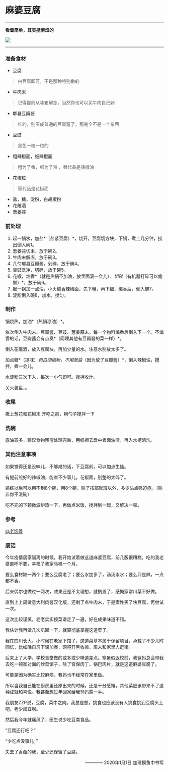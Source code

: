 # 麻婆豆腐
---
<strong>看着简单，其实挺麻烦的</strong>
<p><img src="/_media/dishes/mpdf.png"  /></p>

---

### 准备食材

+ 豆腐
>白豆腐即可，不是那种特别嫩的
+ 牛肉末
>记得提前从冰箱解冻，当然你也可以买牛肉自己剁
+ 郫县豆瓣酱
>红的，别买成普通的豆瓣酱了，那完全不是一个东西
+ 豆豉
> 黑色一粒一粒的
+ 粗辣椒面，细辣椒面
> 粗为了香，细为了辣 ，替代品是辣椒油
+ 花椒粒
> 替代品是花椒面
+ 盐，糖，淀粉，白胡椒粉
+ 花雕酒
+ 葱姜蒜

### 前处理
1. 起一锅水，加盐*（盐紧豆腐）*，烧开，豆腐切方块，下锅，煮上几分钟，捞出倒入碗1。
2. 葱姜蒜切末，放于碗2。
3. 牛肉末解冻，放于碗3。
4. 几勺郫县豆瓣酱，剁碎，放于碗4。
5. 豆豉洗净，切碎，放于碗5。
6. 花椒，焙香*（就是热锅不加油，放里面滚一会儿）*，切碎*（有机器打碎可以偷懒）*，放于碗6。
7. 起一锅加一点油，小火煸香辣椒面，先下粗，再下细，煸香后，倒入碗7。
8. 淀粉倒入碗8，加水，搅匀。

### 制作

锅烧热，加油*（热锅凉油）*。

依次倒入牛肉末、豆瓣酱、豆豉、葱姜蒜末，每一个物料煸香后倒入下一个。不煸香的话，豆瓣酱会有点臭*（同理其他有豆瓣酱的菜一样）*。

倒入花雕酒，放入豆腐块，再加少量的水。注意水别放太多了。

加点糖*（提味）*和白胡椒粉，不用放盐*（因为放了豆瓣酱）*，倒入辣椒油，搅拌，煮一会儿。

水淀粉三次下入，每次一小勺即可。搅拌收汁。

关火装盘，。

### 收尾
撒上葱花和花椒末 开吃之前，用勺子搅拌一下

### 洗碗
底油较多，建议食物残渣处理完后，用纸擦去盘中表面油渍，再入水槽清洗。

### 其他注意事项
如果觉得还是没味儿，不够咸的话，下豆腐前，可以加点生抽。

有提前煎好的辣椒油，能省不少事儿。花椒面，别整的太碎了。

熟练以后可以用不到8个碗，用8个碗，除了按部就班以外，多少沾点强迫症。（除非你不洗碗）

吃不完的下顿微波炉热一下，再做点米饭，搅拌到一起，又解决一顿。

### 参考

[@老饭骨](https://www.bilibili.com/video/BV1it4y1X75m)

### 废话

今年疫情居家隔离的时候，我开始试着做这道麻婆豆腐，前几版很糟糕，吃的我老婆直呼不要，幸福了我家马桶一个月。

要么食材缺一两个；要么豆腐老了；要么水加多了，汤汤水水；要么只是辣，一点都不香。

后来偶尔也做过一两次，效果还是不太理想，就搁置了，感慨家常川菜不好做。

直到上上周做意大利肉酱汉化版，还剩了点牛肉末，于是索性买了块豆腐，再尝试一次。

这次比较谨慎，老老实实按菜谱走了一遍，好在成果味道不错。

我估计我再做几次巩固一下，就算彻底掌握这道菜了。

我在四川长大，小时候在老家下馆子，这道菜基本属于保留项目，承载了不少儿时回忆，比如晚自习下课加餐，网吧开黑收摊，周末和家里人逛街。

后来上了大学，学校食堂做的或多或少味道差点。寒暑假返校前，我爸妈总会带我去吃一顿家对面的炒菜馆子，除了宫保肉丁，锅巴肉片，就是这道麻婆豆腐了。

可能是因为确实比较麻烦，我妈也不经常在家里做。

所以当我自己能在厨房里还原出来的时候，还是十分感慨，其他菜应该带来不了这种成就和喜悦。我甚至想过年回家给我爸妈露一手。

我朋友ZZP说，豆腐，菜中之肉。我总是想，挑食也应该没有人挑食挑到豆腐头上吧，老少咸宜啊。

然后我今年就痛风了，医生说少吃豆类食品。

“豆腐还行吧？”

“少吃点没事儿。”

失去了香菇的我，至少还保留了豆腐。

<p align="right">———— 2020年1月1日 加班摸鱼中书写</p>